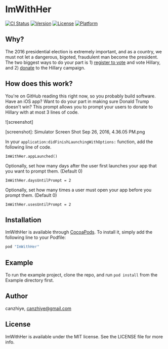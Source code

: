 # ImWithHer

[![CI Status](http://img.shields.io/travis/canzhiye/ImWithHer.svg?style=flat)](https://travis-ci.org/canzhiye/ImWithHer)
[![Version](https://img.shields.io/cocoapods/v/ImWithHer.svg?style=flat)](http://cocoapods.org/pods/ImWithHer)
[![License](https://img.shields.io/cocoapods/l/ImWithHer.svg?style=flat)](http://cocoapods.org/pods/ImWithHer)
[![Platform](https://img.shields.io/cocoapods/p/ImWithHer.svg?style=flat)](http://cocoapods.org/pods/ImWithHer)

## Why?

The 2016 presidential election is extremely important, and as a country, we must not let a dangerous, bigoted, fraudulent man become the president. The two biggest ways to do your part is 1) [register to vote](https://vote.usa.gov/) and vote Hillary, and 2) [donate](https://www.hillaryclinton.com/donate/?ref=ImWithHerPod) to the Hillary campaign.

## How does this work?

You're on GitHub reading this right now, so you probably build software. Have an iOS app? Want to do your part in making sure Donald Trump doesn't win? This prompt allows you to prompt your users to donate to Hillary with at most 3 lines of code. 

![screenshot]

[screenshot]: Simulator Screen Shot Sep 26, 2016, 4.36.05 PM.png

In your `application:didFinishLaunchingWithOptions:` function, add the following line of code.

```
ImWithHer.appLaunched()
```

Optionally, set how many days after the user first launches your app that you want to prompt them. (Default 0)
```
ImWithHer.daysUntilPrompt = 2
```

Optionally, set how many times a user must open your app before you prompt them. (Default 0)
```
ImWithHer.usesUntilPrompt = 2
```

## Installation

ImWithHer is available through [CocoaPods](http://cocoapods.org). To install
it, simply add the following line to your Podfile:

```ruby
pod "ImWithHer"
```

## Example

To run the example project, clone the repo, and run `pod install` from the Example directory first.

## Author

canzhiye, canzhiye@gmail.com

## License

ImWithHer is available under the MIT license. See the LICENSE file for more info.

